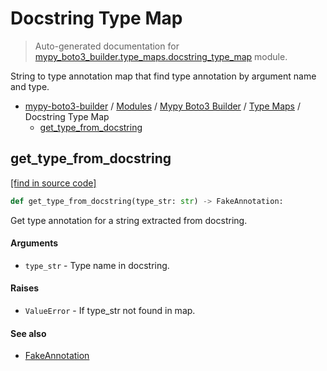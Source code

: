 # Docstring Type Map

> Auto-generated documentation for [mypy_boto3_builder.type_maps.docstring_type_map](https://github.com/vemel/mypy_boto3_builder/blob/master/mypy_boto3_builder/type_maps/docstring_type_map.py) module.

String to type annotation map that find type annotation by argument name and type.

- [mypy-boto3-builder](../../README.md#mypy_boto3_builder) / [Modules](../../MODULES.md#mypy-boto3-builder-modules) / [Mypy Boto3 Builder](../index.md#mypy-boto3-builder) / [Type Maps](index.md#type-maps) / Docstring Type Map
    - [get_type_from_docstring](#get_type_from_docstring)

## get_type_from_docstring

[[find in source code]](https://github.com/vemel/mypy_boto3_builder/blob/master/mypy_boto3_builder/type_maps/docstring_type_map.py#L458)

```python
def get_type_from_docstring(type_str: str) -> FakeAnnotation:
```

Get type annotation for a string extracted from docstring.

#### Arguments

- `type_str` - Type name in docstring.

#### Raises

- `ValueError` - If type_str not found in map.

#### See also

- [FakeAnnotation](../type_annotations/fake_annotation.md#fakeannotation)
